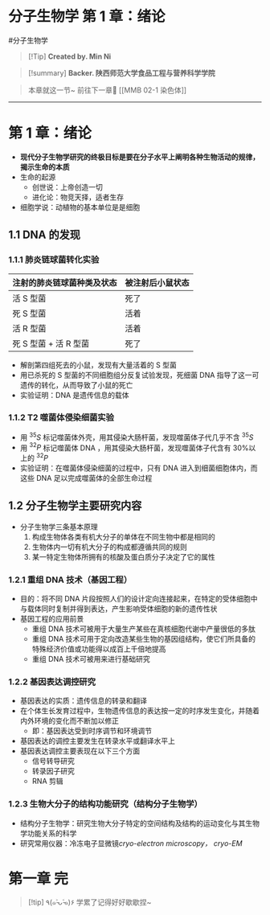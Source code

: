 # 分子生物学 第 1 章：绪论
#分子生物学 

> [!Tip] **Created by. Min Ni**

> [!summary] **Backer. 陕西师范大学食品工程与营养科学学院**

> 本章就这一节~
> 前往下一章🚀 [[MMB 02-1 染色体]]

---
# 第 1 章：绪论
- **现代分子生物学研究的终极目标是要在分子水平上阐明各种生物活动的规律，揭示生命的本质**
- 生命的起源
	- 创世说：上帝创造一切
	- 进化论：物竞天择，适者生存
- 细胞学说：动植物的基本单位是是细胞
## 1.1 DNA 的发现
### 1.1.1 肺炎链球菌转化实验

| 注射的肺炎链球菌种类及状态   | 被注射后小鼠状态 |
| --------------- | -------- |
| 活 S 型菌          | 死了       |
| 死 S 型菌          | 活着       |
| 活 R 型菌          | 活着       |
| 死 S 型菌 + 活 R 型菌 | 死了       |
- 解剖第四组死去的小鼠，发现有大量活着的 S 型菌
- 用已杀死的 S 型菌的不同细胞组分反复试验发现，死细菌 DNA 指导了这一可遗传的转化，从而导致了小鼠的死亡
- 实验证明：DNA 是遗传信息的载体
### 1.1.2 T2 噬菌体侵染细菌实验
- 用 $^{35}S$ 标记噬菌体外壳，用其侵染大肠杆菌，发现噬菌体子代几乎不含 $^{35}S$
- 用 $^{32}P$ 标记噬菌体 DNA ，用其侵染大肠杆菌，发现噬菌体子代含有 30%以上的 $^{32}P$
- 实验证明：在噬菌体侵染细菌的过程中，只有 DNA 进入到细菌细胞体内，而这些 DNA 足以完成噬菌体的全部生命过程

## 1.2 分子生物学主要研究内容
- 分子生物学三条基本原理
	1. 构成生物体各类有机大分子的单体在不同生物中都是相同的
	2. 生物体内一切有机大分子的构成都遵循共同的规则
	3. 某一特定生物体所拥有的核酸及蛋白质分子决定了它的属性
### 1.2.1 重组 DNA 技术（基因工程）
- 目的：将不同 DNA 片段按照人们的设计定向连接起来，在特定的受体细胞中与载体同时复制并得到表达，产生影响受体细胞的新的遗传性状
- 基因工程的应用前景
	- 重组 DNA 技术可被用于大量生产某些在真核细胞代谢中产量很低的多肽
	- 重组 DNA 技术可用于定向改造某些生物的基因组结构，使它们所具备的特殊经济价值或功能得以成百上千倍地提高
	- 重组 DNA 技术可被用来进行基础研究
### 1.2.2 基因表达调控研究
- 基因表达的实质：遗传信息的转录和翻译
- 在个体生长发育过程中，生物遗传信息的表达按一定的时序发生变化，并随着内外环境的变化而不断加以修正
	- 即：基因表达受到时序调节和环境调节
- 基因表达的调控主要发生在转录水平或翻译水平上
- 基因表达调控主要表现在以下三个方面
	- 信号转导研究
	- 转录因子研究
	- RNA 剪辑
### 1.2.3 生物大分子的结构功能研究（结构分子生物学）
- 结构分子生物学：研究生物大分子特定的空间结构及结构的运动变化与其生物学功能关系的科学
- 研究常用仪器：冷冻电子显微镜*cryo-electron microscopy， cryo-EM*

# 第一章 完

> [!tip] ٩(๑˃̵ᴗ˂̵๑)۶ 学累了记得好好歇歇捏~
